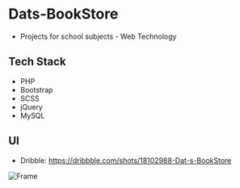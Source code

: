 # Dats-BookStore
- Projects for school subjects - Web Technology 

## Tech Stack
- PHP
- Bootstrap
- SCSS
- jQuery
- MySQL

 ## UI
 - Dribble: https://dribbble.com/shots/18102988-Dat-s-BookStore
 
![Frame](https://user-images.githubusercontent.com/54407533/165107586-724d73a3-c28f-4bb1-a486-19b678153b19.png)
